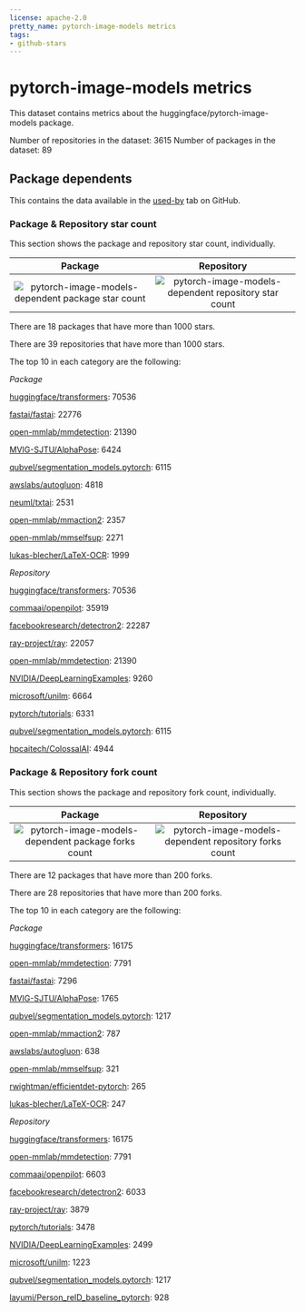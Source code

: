 ```yaml
---
license: apache-2.0
pretty_name: pytorch-image-models metrics
tags:
- github-stars
---
```


# pytorch-image-models metrics

This dataset contains metrics about the huggingface/pytorch-image-models package.

Number of repositories in the dataset: 3615
Number of packages in the dataset: 89

## Package dependents

This contains the data available in the [used-by](https://github.com/huggingface/pytorch-image-models/network/dependents)
tab on GitHub.

### Package & Repository star count

This section shows the package and repository star count, individually. 


Package             |  Repository
:-------------------------:|:-------------------------:
![pytorch-image-models-dependent package star count](./pytorch-image-models-dependents/resolve/main/pytorch-image-models-dependent_package_star_count.png)  |  ![pytorch-image-models-dependent repository star count](./pytorch-image-models-dependents/resolve/main/pytorch-image-models-dependent_repository_star_count.png)

There are 18 packages that have more than 1000 stars.

There are 39 repositories that have more than 1000 stars.


The top 10 in each category are the following:

*Package*

[huggingface/transformers](https://github.com/huggingface/transformers): 70536

[fastai/fastai](https://github.com/fastai/fastai): 22776

[open-mmlab/mmdetection](https://github.com/open-mmlab/mmdetection): 21390

[MVIG-SJTU/AlphaPose](https://github.com/MVIG-SJTU/AlphaPose): 6424

[qubvel/segmentation_models.pytorch](https://github.com/qubvel/segmentation_models.pytorch): 6115

[awslabs/autogluon](https://github.com/awslabs/autogluon): 4818

[neuml/txtai](https://github.com/neuml/txtai): 2531

[open-mmlab/mmaction2](https://github.com/open-mmlab/mmaction2): 2357

[open-mmlab/mmselfsup](https://github.com/open-mmlab/mmselfsup): 2271

[lukas-blecher/LaTeX-OCR](https://github.com/lukas-blecher/LaTeX-OCR): 1999

*Repository*

[huggingface/transformers](https://github.com/huggingface/transformers): 70536

[commaai/openpilot](https://github.com/commaai/openpilot): 35919

[facebookresearch/detectron2](https://github.com/facebookresearch/detectron2): 22287

[ray-project/ray](https://github.com/ray-project/ray): 22057

[open-mmlab/mmdetection](https://github.com/open-mmlab/mmdetection): 21390

[NVIDIA/DeepLearningExamples](https://github.com/NVIDIA/DeepLearningExamples): 9260

[microsoft/unilm](https://github.com/microsoft/unilm): 6664

[pytorch/tutorials](https://github.com/pytorch/tutorials): 6331

[qubvel/segmentation_models.pytorch](https://github.com/qubvel/segmentation_models.pytorch): 6115

[hpcaitech/ColossalAI](https://github.com/hpcaitech/ColossalAI): 4944


### Package & Repository fork count

This section shows the package and repository fork count, individually. 

Package             |  Repository
:-------------------------:|:-------------------------:
![pytorch-image-models-dependent package forks count](./pytorch-image-models-dependents/resolve/main/pytorch-image-models-dependent_package_forks_count.png)  |  ![pytorch-image-models-dependent repository forks count](./pytorch-image-models-dependents/resolve/main/pytorch-image-models-dependent_repository_forks_count.png)

There are 12 packages that have more than 200 forks.

There are 28 repositories that have more than 200 forks.


The top 10 in each category are the following:

*Package*

[huggingface/transformers](https://github.com/huggingface/transformers): 16175

[open-mmlab/mmdetection](https://github.com/open-mmlab/mmdetection): 7791

[fastai/fastai](https://github.com/fastai/fastai): 7296

[MVIG-SJTU/AlphaPose](https://github.com/MVIG-SJTU/AlphaPose): 1765

[qubvel/segmentation_models.pytorch](https://github.com/qubvel/segmentation_models.pytorch): 1217

[open-mmlab/mmaction2](https://github.com/open-mmlab/mmaction2): 787

[awslabs/autogluon](https://github.com/awslabs/autogluon): 638

[open-mmlab/mmselfsup](https://github.com/open-mmlab/mmselfsup): 321

[rwightman/efficientdet-pytorch](https://github.com/rwightman/efficientdet-pytorch): 265

[lukas-blecher/LaTeX-OCR](https://github.com/lukas-blecher/LaTeX-OCR): 247

*Repository*

[huggingface/transformers](https://github.com/huggingface/transformers): 16175

[open-mmlab/mmdetection](https://github.com/open-mmlab/mmdetection): 7791

[commaai/openpilot](https://github.com/commaai/openpilot): 6603

[facebookresearch/detectron2](https://github.com/facebookresearch/detectron2): 6033

[ray-project/ray](https://github.com/ray-project/ray): 3879

[pytorch/tutorials](https://github.com/pytorch/tutorials): 3478

[NVIDIA/DeepLearningExamples](https://github.com/NVIDIA/DeepLearningExamples): 2499

[microsoft/unilm](https://github.com/microsoft/unilm): 1223

[qubvel/segmentation_models.pytorch](https://github.com/qubvel/segmentation_models.pytorch): 1217

[layumi/Person_reID_baseline_pytorch](https://github.com/layumi/Person_reID_baseline_pytorch): 928

    